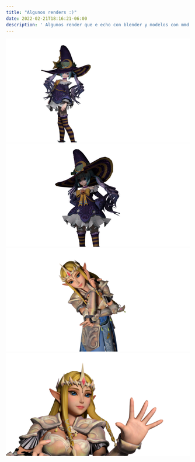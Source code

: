 ```yaml
---
title: "Algunos renders :)"
date: 2022-02-21T18:16:21-06:00
description: ' Algunos render que e echo con blender y modelos con mmd '
---
```


![Drag Racing](https://raw.githubusercontent.com/ChristianDeM/my_launchx_blog/9ca5386d0c4434a6f80151edb491f72c2cded1d8/themes/hugo-winston-theme/images/4.png)
![Drag Racing](https://raw.githubusercontent.com/ChristianDeM/my_launchx_blog/9ca5386d0c4434a6f80151edb491f72c2cded1d8/themes/hugo-winston-theme/images/3.png)
![Drag Racing](https://raw.githubusercontent.com/ChristianDeM/my_launchx_blog/9ca5386d0c4434a6f80151edb491f72c2cded1d8/themes/hugo-winston-theme/images/2.png)
![Drag Racing](https://raw.githubusercontent.com/ChristianDeM/my_launchx_blog/9ca5386d0c4434a6f80151edb491f72c2cded1d8/themes/hugo-winston-theme/images/1.png)


